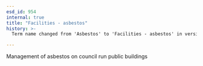 ```yaml
---
esd_id: 954
internal: true
title: "Facilities - asbestos"
history: >-
  Term name changed from 'Asbestos' to 'Facilities - asbestos' in version 3.00.

---
```


Management of asbestos on council run public buildings

